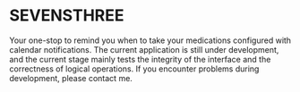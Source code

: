 # SEVENSTHREE
Your one-stop to remind you when to take your medications configured with calendar notifications. The current application is still under development, and the current stage mainly tests the integrity of the interface and the correctness of logical operations. If you encounter problems during development, please contact me.
